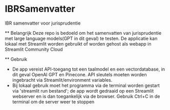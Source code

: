 # IBRSamenvatter
IBR samenvatter voor jurisprudentie

** Belangrijk
Deze repo is bedoeld om het samenvatten van jurisprudentie met large language models(GPT in dit geval) te testen. De applicatie kan lokaal met Streamlit worden gebruikt of worden gehost als webapp in Streamlit Community Cloud

** Gebruik
- De app vereist API-toegang tot een taalmodel en een vectordatabase, in dit geval OpenAI GPT en Pinecone. API sleutels moeten worden ingebracht via Streamlit/environment variables.
- Bij lokaal gebruik moet het programma via de terminal worden gestart via 'streamlit run bestand'; de app wordt gedraaid op een Streamlit webserver en is dan toegankelijk via de browser. Gebruik Ctrl+C in de terminal om de server weer te stoppen
